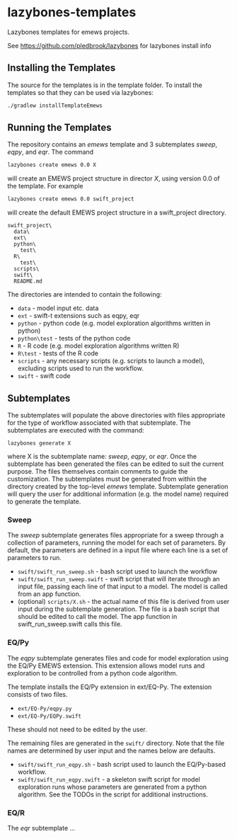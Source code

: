 # lazybones-templates
Lazybones templates for emews projects.

See https://github.com/pledbrook/lazybones for lazybones install info

## Installing the Templates ##

The source for the templates is in the template folder. To install the templates so that they can be used via lazybones:
```bash
./gradlew installTemplateEmews
```

## Running the Templates ##

The repository contains an *emews* template and 3 subtemplates *sweep*, *eqpy*, and *eqr*. The command

```bash
lazybones create emews 0.0 X
```

will create an EMEWS project structure in director *X*, using version 0.0 of the template. For example

```bash
lazybones create emews 0.0 swift_project
```

will create the default EMEWS project structure in a swift_project directory.

```
swift_project\
  data\
  ext\
  python\
    test\
  R\
    test\
  scripts\
  swift\
  README.md
```
The directories are intended to contain the following:

 * `data` - model input etc. data
 * `ext` - swift-t extensions such as eqpy, eqr
 * `python` - python code (e.g. model exploration algorithms written in python)
 * `python\test` - tests of the python code
 * `R` - R code (e.g. model exploration algorithms written R)
 * `R\test` - tests of the R code
 * `scripts` - any necessary scripts (e.g. scripts to launch a model), excluding scripts used to run the workflow.
 * `swift` - swift code

 ## Subtemplates ##

The subtemplates will populate the above directories with files appropriate for
the type of workflow associated with that subtemplate. The subtemplates are
executed with the command:

```
lazybones generate X
```

where X is the subtemplate name: *sweep*, *eqpy*, or *eqr*. Once the
subtemplate has been generated the files can be edited to suit the
current purpose. The files themselves contain comments to guide the
customization. The subtemplates must be generated from within the directory
created by the top-level *emews* template. Subtemplate generation will query
the user for additional information (e.g. the model name) required to
generate the template.

### Sweep ###

The *sweep* subtemplate generates files appropriate for a sweep through
a collection of parameters, running the model for each set of parameters. By
default, the parameters are defined in a input file where each line is a
set of parameters to run.

  * `swift/swift_run_sweep.sh` - bash script used to launch the workflow
  * `swift/swift_run_sweep.swift` - swift script that will iterate through an
  input file, passing each line of that input to a model. The model is called
  from an app function.
  * (optional) `scripts/X.sh` - the actual name of this file is derived from user
  input during the subtemplate generation. The file is a bash script that
  should be edited to call the model. The app function in
  swift_run_sweep.swift calls this file.

### EQ/Py ###

The *eqpy* subtemplate generates files and code for model exploration using
the EQ/Py EMEWS extension. This extension allows model runs and exploration
to be controlled from a python code algorithm.

The template installs the EQ/Py extension in ext/EQ-Py. The extension consists
of two files.

  * `ext/EQ-Py/eqpy.py`
  * `ext/EQ-Py/EQPy.swift`

These should not need to be edited by the user.

The remaining files are generated in the `swift/` directory. Note that the file
names are determined by user input and the names below are defaults.

  * `swift/swift_run_eqpy.sh` - bash script used to launch the EQ/Py-based
  workflow.
  * `swift/swift_run_eqpy.swift` - a skeleton swift script for model exploration
  runs whose parameters are generated from a python algorithm. See the
  TODOs in the script for additional instructions.

### EQ/R ###

The *eqr* subtemplate ...
